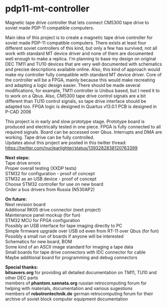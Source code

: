 # pdp11-mt-controller
Magnetic tape drive controller that lets connect CM5300 tape drive to soviet made PDP-11 compatible computers.

Main idea of this project is to create a magnetic tape drive controller for soviet made PDP-11 compatible computers. There exists at least four different soviet controllers of this kind, but only a few has survived, not all work with standard MT device driver and none of them are documented well enough to make a replica. I'm planning to base my design on original DEC TM11 and TU10 devices that are very well documented with schematics and precise descriptions available online. Also, this kind of approach would make my controller fully compatible with standard MT device driver. Core of the controller will be a FPGA, mainly because this would make recreating and adapting a logic design easier. There should be made several modifications, for example, TM11 controller is Unibus based, but I need it to to work on a Qbus. Also, CM5300 tape drive control signals are a bit different than TU10 control signals, so tape drive interface should be adapted too.
FPGA logic is designed in Quartus v13.0.1
PCB is designed in P-CAD 2006

This project is in early and slow prototype stage. Prototype board is produced and electrically tested in one piece. FPGA is fully connected to all required signals. Board can be accessed over Qbus. Interrupts and DMA are working. Tape drive can be fully controlled.\
Updates about this project are posted in this twitter thread: https://twitter.com/nuclearlighter/status/1393282838120763399

**Next steps:**\
Tape drive errors\
Proper overall testing (XXDP tests)\
STM32 for configuration - proof of concept\
STM32 as an USB device - proof of concept\
Choose STM32 controller for use on new board\
Order a bus drivers from Russia (N530AP2)

**On future:**\
Next revision board\
Additional RK05 drive connector (next project)\
Maintenance panel mockup (for fun)\
STM32 MCU for FPGA configuration\
Possibly an USB interface for tape imaging directly to PC\
Simple firmware upgrade over USB od even from RT-11 over Qbus (for fun)\
Possibly a small run of boards if anyone will be interested\
Schematics for new board, BOM\
Some kind of an ASCII image standard for imaging a tape data\
Small boards for tape drive connectors with IDC connector for cable\
Maybe additional board for programming and debug connectors

**Special thanks:**\
**bitsavers.org** for providing all detailed documentation on TM11, TU10 and other DEC parts\
members of **phantom.sannata.org** russian retrocomputing forum for helping with materials, documentation and various sugestions\
members of **robotrontechnik.de** german retrocomputing forum for their archive of soviet block computer equipment documentation
